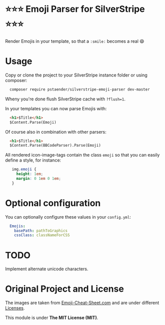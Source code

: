 # :star::star::star: Emoji Parser for SilverStripe :star::star::star:

Render Emojis in your template, so that a `:smile:` becomes a real :smile:

# Usage

Copy or clone the project to your SilverStripe instance folder or using composer:

```sh
  composer require pstaender/silverstripe-emoji-parser dev-master
```

Wheny you're done flush SilverStripe cache with `?flush=1`.

In your templates you can now parse Emojis with:

```html
  <h1>$Title</h1>
  $Content.Parse(Emoji)
```

Of course also in combination with other parsers:

```html
  <h1>$Title</h1>
  $Content.Parse(BBCodeParser).Parse(Emoji)
```

All rendered icon-image-tags contain the class `emoji` so that you can easily define a style, for instance:

```css
   img.emoji {
     height: 1em;
     margin: 0 1em 0 1em;
   }
```

# Optional configuration

You can optionally configure these values in your `config.yml`:

```yaml
  Emojis:
    basePath: pathToGraphics
    cssClass: classNameForCSS
```

# TODO

Implement alternate unicode characters.

# Original Project and License

The images are taken from [Emoji-Cheat-Sheet.com](https://github.com/arvida/emoji-cheat-sheet.com) and are under different [Licenses](https://github.com/arvida/emoji-cheat-sheet.com/blob/master/LICENSE).

This module is under **The MIT License (MIT)**.
